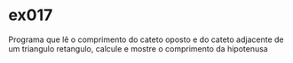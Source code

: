 # ex017
Programa que lê o comprimento do cateto oposto e do cateto adjacente  de um triangulo retangulo, calcule e  mostre o comprimento da hipotenusa
